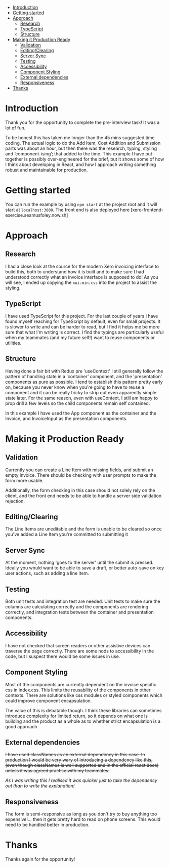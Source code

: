 - [Introduction](#introduction)
- [Getting started](#getting-started)
- [Approach](#approach)
  - [Research](#research)
  - [TypeScript](#typescript)
  - [Structure](#structure)
- [Making it Production Ready](#making-it-production-ready)
  - [Validation](#validation)
  - [Editing/Clearing](#editingclearing)
  - [Server Sync](#server-sync)
  - [Testing](#testing)
  - [Accessibility](#accessibility)
  - [Component Styling](#component-styling)
  - [External dependencies](#external-dependencies)
  - [Responsiveness](#responsiveness)
- [Thanks](#thanks)

# Introduction

Thank you for the opportunity to complete the pre-interview task! It was a lot of fun.

To be honest this has taken me longer than the 45 mins suggested time coding. The actual logic to do the Add Item, Cost Addition and Submission parts was about an hour, but then there was the research, typing, styling and ‘component-ising’; that added to the time. This example I have put together is possibly over-engineered for the brief, but it shows some of how I think about developing in React, and how I approach writing something robust and maintainable for production.

# Getting started

You can run the example by using `npm start` at the project root and it will start at  `localhost:3000`. The front end is also deployed here [xero-frontend-exercise.seamusfoley.now.sh]

# Approach

## Research 

I had a close look at the source for the modern Xero invoicing interface to build this, both to understand how it is built and to make sure I had understood correctly what an invoice interface is supposed to do! As you will see, I ended up copying the ```xui.min.css``` into the project to assist the styling. 

## TypeScript

I have used TypeScript for this project. For the last couple of years I have found myself reaching for TypeScript by default, even for small projects. It is slower to write and can be harder to read, but I find it helps me be more sure that what I'm writing is correct. I find the typings are particularly useful when my teammates (and my future self!) want to reuse components or utilities.

## Structure

Having done a fair bit with Redux pre 'useContext' I still generally follow the pattern of handling  state in a 'container' component, and the 'presentation' components as pure as possible. I tend to establish this pattern pretty early on, because you never know when you're going to have to reuse a component and it can be really tricky to strip out even apparently simple state later. For the same reason, even with useContext, I still am happy to prop drill a few levels so the child components remain self contained.

In this example I have used the App component as the container and the Invoice, and InvoiceInput as the presentation components.

# Making it Production Ready

## Validation

Currently you can create a Line Item with missing fields, and submit an empty invoice. There should be checking with user prompts to make the form more usable.

Additionally, the form checking in this case should not solely rely on the client, and the front end needs to be able to handle a server side validation rejection.  

## Editing/Clearing

The Line Items are uneditable and the form is unable to be cleared so once you've added a Line Item you're committed to submitting it

## Server Sync

At the moment, nothing 'goes to the server' until the submit is pressed. Ideally you would want to be able to save a draft, or better auto-save on key user actions, such as adding a line item.

## Testing

Both unit tests and integration test are needed. Unit tests to make sure the columns are calculating correctly and the components are rendering correctly, and integration tests between the container and presentation components.   

## Accessibility

I have not checked that screen readers or other assistive devices can traverse the page correctly. There are some nods to accessibility in the code, but I suspect there would be some issues in use.

## Component Styling

Most of the components are currently dependent on the invoice specific css in index.css. This limits the reusability of the components in other contexts. There are solutions like css modules or styled components which could improve component encapsulation. 

The value of this is debatable though. I think these libraries can sometimes introduce complexity for limited return, so it depends on what one is building and the product as a whole as to whether strict encapsulation is a good approach

## External dependencies

~~I have used classNames as an external dependency in this case. In production I would be very wary of introducing a dependency like this, (even though classNames is well supported and in the official react docs) unless it was agreed practise with my teammates.~~

_As I was writing this I realised it was quicker just to take the dependency out than to write the explanation!_

## Responsiveness

The form is semi-responsive as long as you don't try to buy anything too expensive!… then it gets pretty hard to read on phone screens. This would need to be handled better in production.

# Thanks

Thanks again for the opportunity!
